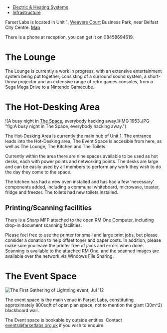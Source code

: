 -   [Electric & Heating Systems](The_Space/Electric_&_Heating_Systems.md "wikilink")
-   [Infrastructure](The_Space/Infrastructure.md "wikilink")

Farset Labs is located in Unit 1, [Weavers Court](http://www.weaverscourt.com/) Business Park, near Belfast City Centre. [Map](http://g.co/maps/34gn8 "wikilink")

There is a phone at reception, you can get it on 08458694619.

The Lounge
==========

The Lounge is currently a work in progress, with an extensive entertainment system being put together, consisting of a surround sound system, a short-throw projector and an extensive range of retro games consoles, from a Sega Mega Drive to a Nintendo Gamecube.

The Hot-Desking Area
====================

![A busy night in [The Space](The_Space.md "wikilink"), everybody hacking away.](IMG 1953.JPG‎ "fig:A busy night in The Space, everybody hacking away.")

The Hot-Desking Area is currently the main hub of Unit 1. The entrance leads into the Hot-Desking area, The Event Space is accesible from here, as well as The Lounge, The Kitchen and The Toilets.

Currently within the area there are nine spaces available to be used as hot desks, each with power points and networking points. The desks are large and can be easily used by all members to perform any work they wish to do the day they come to the space.

The kitchen has had a new oven installed and has had a few 'necessary' components added, including a communal whiteboard, microwave, toaster, fridge and freezer. The toilets had new toilets installed.

Printing/Scanning facilities
----------------------------

There is a Sharp MFP attached to the open RM One Computer, including drop-in document scanning facilities.

Please feel free to use the printer for small and large print jobs, but please consider a donation to help offset toner and paper costs. In addition, please make sure you leave the printer free of jams and errors when done. Scanning is available to the attached RM One, and the scanned images are available over the network via Windows File Sharing.

The Event Space
===============

![The First Gathering of Lightning event, Jul '12](Eventspace_GoL1.jpeg‎ "fig:The First Gathering of Lightning event, Jul '12")

The event space is the main venue in Farset Labs, constituting approximately 800sqft of open plan space, not to mention the giant (30m^2) blackboard wall.

The Event space is bookable by outside entities. Contact events@farsetlabs.org.uk if you wish to enquire.
